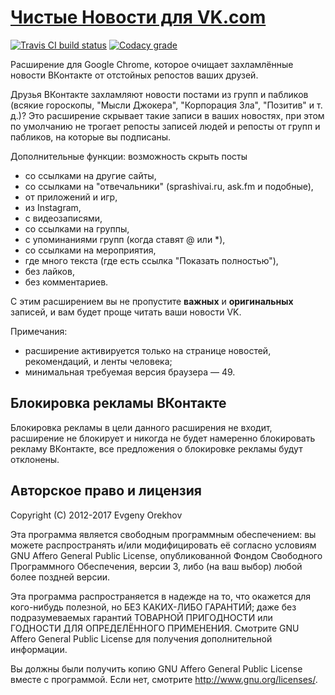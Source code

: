 # [Чистые Новости для VK.com](https://chrome.google.com/webstore/detail/poannipkjoijnlchnpljlhgphaappbkf)

[![Travis CI build status](https://img.shields.io/travis/EvgenyOrekhov/Clean-Feed-for-VK.com/develop.svg?style=flat-square)](https://travis-ci.org/EvgenyOrekhov/Clean-Feed-for-VK.com)
[![Codacy grade](https://img.shields.io/codacy/ec07e4d8bca5469ebf0e1ea508d0aae6/develop.svg?style=flat-square)](https://www.codacy.com/app/EvgenyOrekhov/Clean-Feed-for-VK-com/dashboard?bid=3038614)

Расширение для Google Chrome, которое очищает захламлённые новости ВКонтакте от
отстойных репостов ваших друзей.

Друзья ВКонтакте захламляют новости постами из групп и пабликов (всякие
гороскопы, "Мысли Джокера", "Корпорация Зла", "Позитив" и т. д.)?
Это расширение скрывает такие записи в ваших новостях, при этом по умолчанию
не трогает репосты записей людей и репосты от групп и пабликов, на которые вы
подписаны.

Дополнительные функции: возможность скрыть посты

- со ссылками на другие сайты,
- со ссылками на "отвечальники" (sprashivai.ru, ask.fm и подобные),
- от приложений и игр,
- из Instagram,
- с видеозаписями,
- со ссылками на группы,
- с упоминаниями групп (когда ставят @ или \*),
- со ссылками на мероприятия,
- где много текста (где есть ссылка "Показать полностью"),
- без лайков,
- без комментариев.

С этим расширением вы не пропустите **важных** и **оригинальных** записей, и
вам будет проще читать ваши новости VK.

Примечания:

- расширение активируется только на странице новостей, рекомендаций, и ленты
  человека;
- минимальная требуемая версия браузера — 49.

## Блокировка рекламы ВКонтакте

Блокировка рекламы в цели данного расширения не входит, расширение не блокирует
и никогда не будет намеренно блокировать рекламу ВКонтакте, все предложения о
блокировке рекламы будут отклонены.

## Авторское право и лицензия

Copyright (C) 2012-2017 Evgeny Orekhov

Эта программа является свободным программным обеспечением: вы можете
распространять и/или модифицировать её согласно условиям GNU Affero General
Public License, опубликованной Фондом Свободного Программного Обеспечения,
версии 3, либо (на ваш выбор) любой более поздней версии.

Эта программа распространяется в надежде на то, что окажется для кого-нибудь
полезной, но БЕЗ КАКИХ-ЛИБО ГАРАНТИЙ; даже без подразумеваемых гарантий
ТОВАРНОЙ ПРИГОДНОСТИ или ГОДНОСТИ ДЛЯ ОПРЕДЕЛЁННОГО ПРИМЕНЕНИЯ. Смотрите GNU
Affero General Public License для получения дополнительной информации.

Вы должны были получить копию GNU Affero General Public License вместе с
программой. Если нет, смотрите <http://www.gnu.org/licenses/>.
